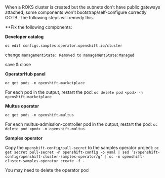 When a ROKS cluster is created but the subnets don't have public gateways attached, some components won't bootstrap/self-configure correctly OOTB.
The following steps will remedy this.


**Fix the following components:

**Developer catalog**

`oc edit configs.samples.operator.openshift.io/cluster`

 change `managementState: Removed to managementState:Managed`
 
save & close

**OperatorHub panel**

`oc get pods -n openshift-marketplace`

For each pod in the output, restart the pod: `oc delete pod <pod> -n openshift-marketplace`

**Multus operator**

`oc get pods -n openshift-multus`

For each multus-admission-controller pod in the output, restart the pod: `oc delete pod <pod> -n openshift-multus`

**Samples operator**

Copy the `openshift-config/pull-secret` to the samples operator project: `oc get secret pull-secret -n openshift-config -o yaml | sed ‘s/openshift-config/openshift-cluster-samples-operator/g’ | oc -n openshift-cluster-samples-operator create -f -`

You may need to delete the operator pod
